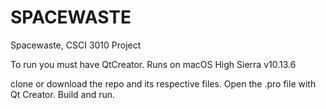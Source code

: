 # SPACEWASTE
Spacewaste, CSCI 3010 Project

To run you must have QtCreator.
Runs on macOS High Sierra v10.13.6

clone or download the repo and its respective files.
Open the .pro file with Qt Creator.
Build and run.

